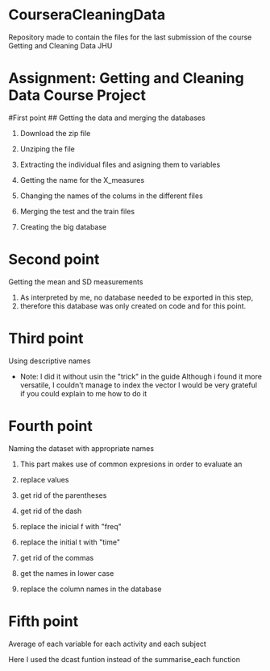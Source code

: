 # CourseraCleaningData
Repository made to contain the files for the last submission of the course Getting and Cleaning Data JHU

# Assignment: Getting and Cleaning Data Course Project

#First point ##
Getting the data and merging the databases

1. Download the zip file
2. Unziping the file
3. Extracting the individual files and asigning them to variables

4. Getting the name for the X_measures

5. Changing the names of the colums in the different files
6. Merging the test and the train files
7. Creating the big database

# Second point #
Getting the mean and SD measurements

1. As interpreted by me, no database needed to be exported in this step, 
2. therefore this database was only created on code and for this point.

# Third point #
Using descriptive names

- Note: I did it without usin the "trick" in the guide
Although i found it more versatile, I couldn't manage to index the vector
I would be very grateful if you could explain to me how to do it


# Fourth point
Naming the dataset with appropriate names

1. This part makes use of common expresions in order to evaluate an 
2. replace values 

3. get rid of the parentheses
4. get rid of the dash
5. replace the inicial f with "freq"
6. replace the initial t with "time"
7. get rid of the commas
8. get the names in lower case

9. replace the column names in the database


# Fifth point
Average of each variable for each activity and each subject

Here I used the dcast funtion instead of the summarise_each function
